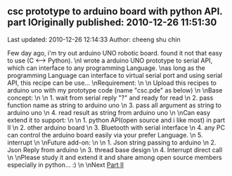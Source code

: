 ## csc prototype to arduino board with python API. part IOriginally published: 2010-12-26 11:51:30 
Last updated: 2010-12-26 12:14:33 
Author: cheeng shu chin 
 
Few day ago, i'm try out arduino UNO robotic board. found it not that easy to use (C <--> Python).\nI wrote a arduino UNO prototype to serial API, which can interface to any programming Language.\nas long as the programming Language can interface to virtual serial port and using serial API, this recipe can be use...\nRequirement:\n\n  Upload this recipes to arduino uno with my prototype code (name "csc.pde" as below)\n\nBase concept:\n\n  1. wait from serial reply "?" and ready for read\n  2. pass function name as string to arduino uno\n  3. pass all argument as string to arduino uno\n  4. read result as string from arduino uno\n\nCan easy extend it to support:\n\n  1. python API(open source and i like most) in part II\n  2. other arduino board\n  3. Bluetooth with serial interface\n  4. any PC can control the arduino board easily via your prefer Language.\n  5. interrupt \n\nFuture add-on:\n\n  1. Json string passing to arduino\n  2. Json Reply from arduino\n  3. thread base design\n  4. Interrupt direct call\n\nPlease study it and extend it and share among open source members especially in python... :)\n\nNext [Part II](http://code.activestate.com/recipes/577521-csc-prototype-to-arduino-board-with-python-api-par/)